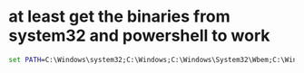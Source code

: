 # at least get the binaries from system32 and powershell to work
```cmd
set PATH=C:\Windows\system32;C:\Windows;C:\Windows\System32\Wbem;C:\Windows\System32\WindowsPowerShell\v1.0\;
```
